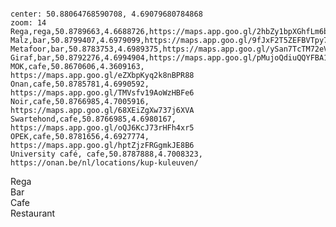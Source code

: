 <!--
 example:
 NAME,type,LAT,LON,URL
 Malz,bar,50.8799407,4.6979099,https://maps.app.goo.gl/9fJxF2T5ZEFBVTpy7

 Types are: bar,cafe,restaurant
 -->

<pre><code class="language-map" id="bars">
center: 50.88064768590708, 4.69079680784868
zoom: 14
Rega,rega,50.8789663,4.6688726,https://maps.app.goo.gl/2hbZy1bpXGhfLm6bA
Malz,bar,50.8799407,4.6979099,https://maps.app.goo.gl/9fJxF2T5ZEFBVTpy7
Metafoor,bar,50.8783753,4.6989375,https://maps.app.goo.gl/ySan7TcTM72eVGXQ6
Giraf,bar,50.8792276,4.6994904,https://maps.app.goo.gl/pMujoQdiuQQYFBA17
MOK,cafe,50.8670606,4.3609163,  https://maps.app.goo.gl/eZXbpKyq2k8nBPR88
Onan,cafe,50.8785781,4.6990592,  https://maps.app.goo.gl/TMVsfv19AoWzHBFe6
Noir,cafe,50.8766985,4.7005916, https://maps.app.goo.gl/68XEiZgXw737j6XVA
Swartehond,cafe,50.8766985,4.6980167, https://maps.app.goo.gl/oQJ6KcJ73rHFh4xr5
OPEK,cafe,50.8781656,4.6927774,  https://maps.app.goo.gl/hptZjzFRGgmkJE8B6
University café, cafe,50.8787888,4.7008323, https://onan.be/nl/locations/kup-kuleuven/
</code></pre>

<div class="legend-container">
  <div class="legend-item"><i class="fas fa-virus"></i></span> Rega</div>
  <div class="legend-item"><i class="fas fa-beer"></i></span> Bar</div>
  <div class="legend-item"><i class="fas fa-coffee"></i></span> Cafe</div>
  <div class="legend-item"><i class="fas fa-utensils"></i></span> Restaurant</div>
</div>
